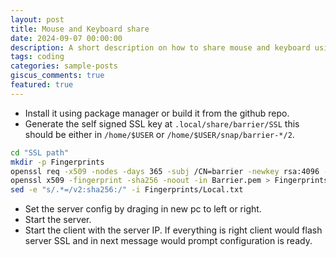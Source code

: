 ```yaml
---
layout: post
title: Mouse and Keyboard share
date: 2024-09-07 00:00:00
description: A short description on how to share mouse and keyboard using Barrier open source software.
tags: coding
categories: sample-posts
giscus_comments: true
featured: true
---
```


- Install it using package manager or build it from the github repo.
- Generate the self signed SSL key at `.local/share/barrier/SSL` this should be either in `/home/$USER` or `/home/$USER/snap/barrier-*/2`.

```bash
cd "SSL path"
mkdir -p Fingerprints
openssl req -x509 -nodes -days 365 -subj /CN=barrier -newkey rsa:4096 -keyout Barrier.pem -out Barrier.pem
openssl x509 -fingerprint -sha256 -noout -in Barrier.pem > Fingerprints/Local.txt
sed -e "s/.*=/v2:sha256:/" -i Fingerprints/Local.txt
```
- Set the server config by draging in new pc to left or right.
- Start the server.
- Start the client with the server IP. If everything is right client would flash server SSL and in next message would prompt configuration is ready.